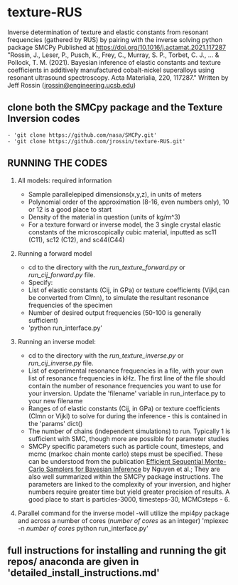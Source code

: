 # texture-RUS
Inverse determination of texture and elastic constants from resonant frequencies (gathered by RUS) by pairing with the inverse solving python package SMCPy
Published at https://doi.org/10.1016/j.actamat.2021.117287
"Rossin, J., Leser, P., Pusch, K., Frey, C., Murray, S. P., Torbet, C. J., ... & Pollock, T. M. (2021). Bayesian inference of elastic constants and texture coefficients in additively manufactured cobalt-nickel superalloys using resonant ultrasound spectroscopy. Acta Materialia, 220, 117287."
Written by Jeff Rossin (jrossin@engineering.ucsb.edu)

## clone both the SMCpy package and the Texture Inversion codes
    - 'git clone https://github.com/nasa/SMCPy.git'
    - 'git clone https://github.com/jrossin/texture-RUS.git'

## RUNNING THE CODES
1. All models: required information
    - Sample parallelepiped dimensions(x,y,z), in units of meters
    - Polynomial order of the approximation (8-16, even numbers only), 10 or 12 is a good place to start
    - Density of the material in question (units of kg/m^3)
    - For a texture forward or inverse model, the 3 single crystal elastic constants of the microscopically cubic material, inputted as sc11 (C11), sc12 (C12), and sc44(C44)

2. Running a forward model
    - cd to the  directory with the *run_texture_forward.py* or  *run_cij_forward.py* file.
    - Specify:
    - List of elastic constants (Cij, in GPa) or texture coefficients (Vijkl,can be converted from Clmn), to simulate the resultant resonance frequencies of the specimen
    - Number of desired output frequencies (50-100 is generally sufficient)
    - 'python run_interface.py'

3. Running an inverse model:
    - cd to the directory with the *run_texture_inverse.py* or  *run_cij_inverse.py* file.
    - List of experimental resonance frequencies in a file, with your own list of resonance frequencies in kHz. The first line of the file should contain the number of resonance frequencies you want to use for your inversion. Update the 'filename' variable in run_interface.py to your new filename
    - Ranges of of elastic constants (Cij, in GPa) or texture coefficients (Clmn or Vijkl) to solve for during the inference - this is contained in the 'params' dict()
    - The number of chains (independent simulations) to run. Typically 1 is sufficient with SMC, though more are possible for parameter studies
    - SMCPy specific parameters such as particle count, timesteps, and mcmc (markoc chain monte carlo) steps must be specified. These can be understood from the publication [Efficient Sequential Monte-Carlo Samplers for Bayesian Inference](10.1109/TSP.2015.2504342) by Nguyen et al.; They are also well summarized within the SMCPy package instructions. The parameters are linked to the complexity of your inversion, and higher numbers require greater time but yield greater precision of results. A good place to start is particles-3000, timesteps-30, MCMCsteps - 6.
4. Parallel command for the inverse model -will utilize the mpi4py package and across a number of cores (*number of cores* as an integer)
    'mpiexec -n *number of cores* python run_interface.py'

## full instructions for installing and running the git repos/ anaconda are given in 'detailed_install_instructions.md'
